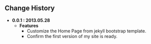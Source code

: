 ## Change History


- **0.0.1 : 2013.05.28**
    - **Features**
        - Customize the Home Page from jekyll bootstrap template. 
        - Confirm the first version of my site is ready.